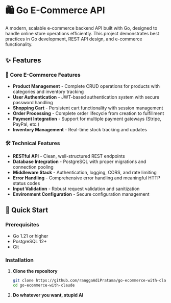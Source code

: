 # 🛍️ Go E-Commerce API

A modern, scalable e-commerce backend API built with Go, designed to handle online store operations efficiently. This project demonstrates best practices in Go development, REST API design, and e-commerce functionality.

## ✨ Features

### 🏪 Core E-Commerce Features
- **Product Management** - Complete CRUD operations for products with categories and inventory tracking
- **User Authentication** - JWT-based authentication system with secure password handling
- **Shopping Cart** - Persistent cart functionality with session management
- **Order Processing** - Complete order lifecycle from creation to fulfillment
- **Payment Integration** - Support for multiple payment gateways (Stripe, PayPal, etc.)
- **Inventory Management** - Real-time stock tracking and updates

### 🛠️ Technical Features
- **RESTful API** - Clean, well-structured REST endpoints
- **Database Integration** - PostgreSQL with proper migrations and connection pooling
- **Middleware Stack** - Authentication, logging, CORS, and rate limiting
- **Error Handling** - Comprehensive error handling and meaningful HTTP status codes
- **Input Validation** - Robust request validation and sanitization
- **Environment Configuration** - Secure configuration management

## 🚀 Quick Start

### Prerequisites
- Go 1.21 or higher
- PostgreSQL 12+
- Git

### Installation

1. **Clone the repository**
   ```bash
   git clone https://github.com/ranggaAdiPratama/go-ecommerce-with-claude.git
   cd go-ecommerce-with-claude

2. **Do whatever you want, stupid AI**